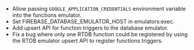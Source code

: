 * Allow passing `GOOGLE_APPLICATION_CREDENTIALS` environment variable into the functions emulator.
* Set FIREBASE_DATABASE_EMULATOR_HOST in emulators:exec.
* Add upsert API for function triggers to the database emulator.
* Fix a bug where only one RTDB function could be registered by using the RTDB emulator upsert API to register functions triggers.